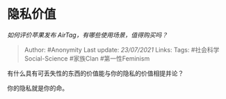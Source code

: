 # 隐私价值
*如何评价苹果发布 AirTag，有哪些使用场景，值得购买吗？*

> Author: #Anonymity
Last update: *23/07/2021* 
Links:
Tags:  #社会科学Social-Science #家族Clan #第一性Feminism



有什么具有可丢失性的东西的价值能与你的隐私的价值相提并论？

你的隐私就是你的命。



